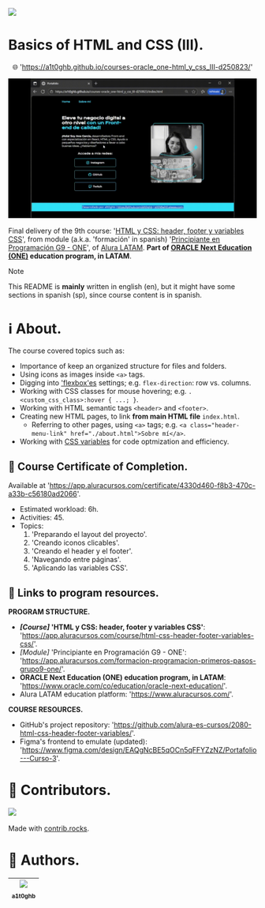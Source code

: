 <!-- Badges:
- Source: 'https://shields.io/docs/static-badges', 'https://shields.io/badges/static-badge'.
- HTML structure followed: 'https://github.com/facebook/docusaurus/blob/main/README.md?plain=1'.
- Badges with logos: 'https://shields.io/docs/logos', 'https://simpleicons.org/', 'https://github.com/simple-icons/simple-icons/blob/master/slugs.md'.
- HTML <a> tag not redirecting: 'https://stackoverflow.com/questions/8260546/make-a-html-link-that-does-nothing-literally-nothing/8260561#8260561', 'https://www.geeksforgeeks.org/html/how-to-create-html-link-that-does-not-follow-the-link/'.
-->

<!-- Badge: WIP
<p align="left">
  <a href="#" onclick="return false;"><img src="https://img.shields.io/badge/STATUS-WIP-yellow?style=flat" /></a>
</p>
-->
<!--
🚧 WIP: section under construction. 🚧
-->

<!-- Badge: Done -->
<p align="left">
  <a href="#" onclick="return false;"><img src="https://img.shields.io/badge/STATUS-DONE-green?style=flat" /></a>
</p>

<!-- README structure followed:
- 'https://www.aluracursos.com/blog/como-escribir-un-readme-increible-en-tu-github/'.
- 'https://github.com/camilafernanda/GlicoCare/'.
- 'https://github.com/nasa/openmct/'.
- 'https://github.com/facebook/docusaurus'.
-->

# Basics of HTML and CSS (III).

<p align="center">
  🌐 '<a href="https://a1t0ghb.github.io/courses-oracle_one-html_y_css_III-d250823/">https://a1t0ghb.github.io/courses-oracle_one-html_y_css_III-d250823/</a>'
</p>

<!--
Enable autoplay of animated images:
- 'https://stackoverflow.com/questions/72508378/enable-gif-autoplay-on-github-readme/72509078#72509078'.
- 'https://github.com/orgs/community/discussions/47709'.
- 'https://github.com/settings/accessibility'.
Image width for GitHub READMEs:
- 'https://github.com/orgs/community/discussions/42424'.
- 'https://gist.github.com/uupaa/f77d2bcf4dc7a294d109'.
-->
<!-- <p align="center">
    <img src="./rsrcs/media/img-readme_frontpage_media.png" width="1200" />
</p> -->
<p align="center">
    <img src="./rsrcs/media/img-readme_frontpage_gif.gif" width="1200" />
</p>

Final delivery of the 9th course: '[HTML y CSS: header, footer y variables CSS](https://app.aluracursos.com/course/html-css-header-footer-variables-css)', from module (a.k.a. 'formación' in spanish) '[Principiante en Programación G9 - ONE](https://app.aluracursos.com/formacion-programacion-primeros-pasos-grupo9-one)', of [Alura LATAM](https://www.aluracursos.com/). <b>Part of [ORACLE Next Education (ONE)](https://www.oracle.com/co/education/oracle-next-education/) education program, in LATAM</b>.

<!-- Callouts:
- Improved format taken from examples in 'https://github.com/nasa/openmct/blob/master/README.md?plain=1'.
-->
> [!NOTE]
> This README is **mainly** written in english (en), but it might have some sections in spanish (sp), since course content is in spanish.

# ℹ About.

The course covered topics such as:

- Importance of keep an organized structure for files and folders.
- Using icons as images inside `<a>` tags.
- Digging into ['flexbox'es](https://css-tricks.com/snippets/css/a-guide-to-flexbox/) settings; e.g. `flex-direction`: row vs. columns.
- Working with CSS classes for mouse hovering; e.g. `.<custom_css_class>:hover { ...; }`.
- Working with HTML semantic tags `<header>` and `<footer>`.
- Creating new HTML pages, to link **from main HTML file** `index.html`.
    - Referring to other pages, using `<a>` tags; e.g. `<a class="header-menu-link" href="./about.html">Sobre mí</a>`.
- Working with [CSS variables](https://www.w3schools.com/css/css3_variables.asp) for code optmization and efficiency.

## 🥇 Course Certificate of Completion.

Available at '<https://app.aluracursos.com/certificate/4330d460-f8b3-470c-a33b-c56180ad2066>'.

- Estimated workload: 6h.
- Activities: 45.
- Topics:
    1. 'Preparando el layout del proyecto'.
    2. 'Creando iconos clicables'.
    3. 'Creando el header y el footer'.
    4. 'Navegando entre páginas'.
    5. 'Aplicando las variables CSS'.

## 🔗 Links to program resources.

**PROGRAM STRUCTURE.**

- <b>*[Course]* 'HTML y CSS: header, footer y variables CSS'</b>: '<https://app.aluracursos.com/course/html-css-header-footer-variables-css/>'.
- *[Module]* 'Principiante en Programación G9 - ONE': '<https://app.aluracursos.com/formacion-programacion-primeros-pasos-grupo9-one/>'.
- **ORACLE Next Education (ONE) education program, in LATAM**: '<https://www.oracle.com/co/education/oracle-next-education/>'.
- Alura LATAM education platform: '<https://www.aluracursos.com/>'.

**COURSE RESOURCES.**

- GitHub's project repository: '<https://github.com/alura-es-cursos/2080-html-css-header-footer-variables/>'.
- Figma's frontend to emulate (updated): '<https://www.figma.com/design/EAQgNcBE5qOCn5qFFYZzNZ/Portafolio---Curso-3>'.

<!-- Embed dynamic content (image) of contributors:
- 'https://dev.to/lacolaco/introducing-contributors-img-keep-contributors-in-readme-md-gci'.
- 'https://contrib.rocks/'.
-->
# 🤝 Contributors.

<a href="https://github.com/a1t0ghb/courses-oracle_one-html_y_css_III-d250823/graphs/contributors">
  <img src="https://contrib.rocks/image?repo=a1t0ghb/courses-oracle_one-html_y_css_III-d250823" />
</a>

Made with [contrib.rocks](https://contrib.rocks).

<!-- Authors table structure
- From repo: 'https://github.com/camilafernanda/GlicoCare/blob/main/README.md?plain=1'.
-->
# 📜 Authors.

| [<img src="https://avatars.githubusercontent.com/u/32377614?v=4" width=70><br><sub>a1t0ghb</sub>](https://github.com/a1t0ghb) |
| :---: |
